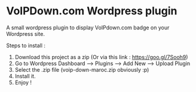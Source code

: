 # VoIPDown.com Wordpress plugin 
A small wordpress plugin to display VoIPdown.com badge on your Wordpress site.


Steps to install :

1. Download this project as a zip (Or via this link : https://goo.gl/7Sooh9)
2. Go to Wordpress Dashboard --> Plugins --> Add New --> Upload Plugin
3. Select the .zip file (voip-down-maroc.zip obviously :p)
4. Install it.
5. Enjoy !
